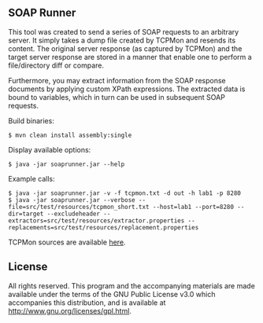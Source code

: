 SOAP Runner
-----------

This tool was created to send a series of SOAP requests to an arbitrary server.
It simply takes a dump file created by TCPMon and resends its content.
The original server response (as captured by TCPMon) and the target server response are stored
in a manner that enable one to perform a file/directory diff or compare.

Furthermore, you may extract information from the SOAP response documents by applying custom XPath expressions.
The extracted data is bound to variables, which in turn can be used in subsequent SOAP requests.

Build binaries:
    
    $ mvn clean install assembly:single

Display available options:
    
    $ java -jar soaprunner.jar --help

Example calls:

    $ java -jar soaprunner.jar -v -f tcpmon.txt -d out -h lab1 -p 8280 
    $ java -jar soaprunner.jar --verbose --file=src/test/resources/tcpmon_short.txt --host=lab1 --port=8280 --dir=target --excludeheader --extractors=src/test/resources/extractor.properties --replacements=src/test/resources/replacement.properties

TCPMon sources are available [here](http://svn.apache.org/viewvc/webservices/commons/trunk/modules/tcpmon/).


License
-------

All rights reserved. This program and the accompanying materials are made available under the terms of the GNU Public License v3.0
which accompanies this distribution, and is available at http://www.gnu.org/licenses/gpl.html.
